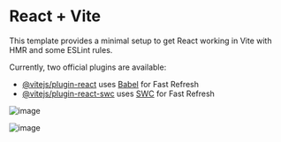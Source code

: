 # React + Vite

This template provides a minimal setup to get React working in Vite with HMR and some ESLint rules.

Currently, two official plugins are available:

- [@vitejs/plugin-react](https://github.com/vitejs/vite-plugin-react/blob/main/packages/plugin-react/README.md) uses [Babel](https://babeljs.io/) for Fast Refresh
- [@vitejs/plugin-react-swc](https://github.com/vitejs/vite-plugin-react-swc) uses [SWC](https://swc.rs/) for Fast Refresh

![image](https://github.com/IndriesAndrei/eat-n-split/assets/24415865/b0ade8a9-f729-42a3-a181-25cecab8d9e4)

![image](https://github.com/IndriesAndrei/eat-n-split/assets/24415865/4c5d19ae-fa83-41d1-847c-c17fdd256454)




